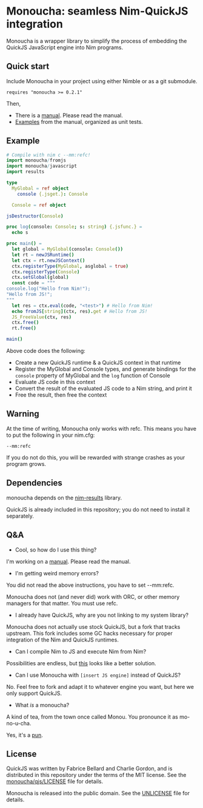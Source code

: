 # Monoucha: seamless Nim-QuickJS integration

Monoucha is a wrapper library to simplify the process of embedding the QuickJS
JavaScript engine into Nim programs.

## Quick start

Include Monoucha in your project using either Nimble or as a git submodule.

```
requires "monoucha >= 0.2.1"
```

Then,

* There is a [manual](doc/manual.md). Please read the manual.
* [Examples](test/manual.nim) from the manual, organized as unit tests.

## Example

```nim
# Compile with nim c --mm:refc!
import monoucha/fromjs
import monoucha/javascript
import results

type
  MyGlobal = ref object
    console {.jsget.}: Console

  Console = ref object

jsDestructor(Console)

proc log(console: Console; s: string) {.jsfunc.} =
  echo s

proc main() =
  let global = MyGlobal(console: Console())
  let rt = newJSRuntime()
  let ctx = rt.newJSContext()
  ctx.registerType(MyGlobal, asglobal = true)
  ctx.registerType(Console)
  ctx.setGlobal(global)
  const code = """
console.log("Hello from Nim!");
"Hello from JS!";
"""
  let res = ctx.eval(code, "<test>") # Hello from Nim!
  echo fromJS[string](ctx, res).get # Hello from JS!
  JS_FreeValue(ctx, res)
  ctx.free()
  rt.free()

main()
```

Above code does the following:

* Create a new QuickJS runtime & a QuickJS context in that runtime
* Register the MyGlobal and Console types, and generate bindings for the
  `console` property of MyGlobal and the `log` function of Console
* Evaluate JS code in this context
* Convert the result of the evaluated JS code to a Nim string, and print it
* Free the result, then free the context

## Warning

At the time of writing, Monoucha only works with refc. This means you have to
put the following in your nim.cfg:

```
--mm:refc
```

If you do not do this, you will be rewarded with strange crashes as your program
grows.

## Dependencies

monoucha depends on the [nim-results](https://github.com/arnetheduck/nim-results.git)
library.

QuickJS is already included in this repository; you do not need to install it
separately.

## Q&A

* Cool, so how do I use this thing?

I'm working on a [manual](doc/manual.md). Please read the manual.

* I'm getting weird memory errors?

You did not read the above instructions, you have to set --mm:refc.

Monoucha does not (and never did) work with ORC, or other memory managers for
that matter. You must use refc.

* I already have QuickJS, why are you not linking to my system library?

Monoucha does not actually use stock QuickJS, but a fork that tracks upstream.
This fork includes some GC hacks necessary for proper integration of the Nim and
QuickJS runtimes.

* Can I compile Nim to JS and execute Nim from Nim?

Possibilities are endless, but [this](https://peterme.net/using-nimscript-as-a-configuration-language-embedding-nimscript-pt-1.html)
looks like a better solution.

* Can I use Monoucha with `[insert JS engine]` instead of QuickJS?

No. Feel free to fork and adapt it to whatever engine you want, but here we only
support QuickJS.

* What *is* a monoucha?

A kind of tea, from the town once called Monou. You pronounce it as mo-no-u-cha.

Yes, it's a [pun](https://en.wikipedia.org/w/index.php?title=SpiderMonkey&oldid=1214134789#History).

## License

QuickJS was written by Fabrice Bellard and Charlie Gordon, and is distributed
in this repository under the terms of the MIT license. See the
[monoucha/qjs/LICENSE](monoucha/qjs/LICENSE) file for details.

Monoucha is released into the public domain. See the [UNLICENSE](UNLICENSE) file
for details.
